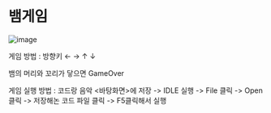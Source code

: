 # 뱀게임

![image](https://user-images.githubusercontent.com/62239143/86340282-9f77df80-bc8f-11ea-94cd-729b412ae811.png)

                    
게임 방법 : 방향키  ← →  ↑  ↓ 
                     

뱀의 머리와 꼬리가 닿으면 GameOver


게임 실행 방법 : 코드랑 음악 <바탕화면>에 저장 -> IDLE 실행  ->  File 클릭 -> Open 클릭 ->  저장해논 코드 파일 클릭 -> F5클릭해서 실행


